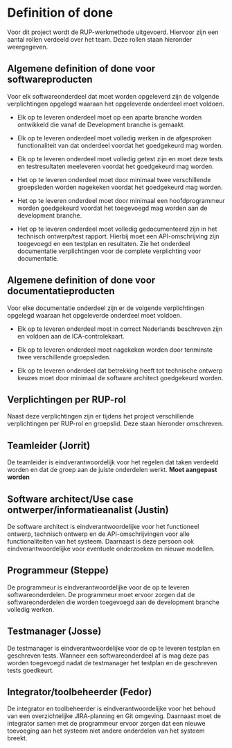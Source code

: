 Definition of done
==================

Voor dit project wordt de RUP-werkmethode uitgevoerd. Hiervoor zijn een aantal
rollen verdeeld over het team. Deze rollen staan hieronder weergegeven.

Algemene definition of done voor softwareproducten
--------------------------------------------------

Voor elk softwareonderdeel dat moet worden opgeleverd zijn de volgende
verplichtingen opgelegd waaraan het opgeleverde onderdeel moet voldoen.

-   Elk op te leveren onderdeel moet op een aparte branche worden ontwikkeld die
    vanaf de Development branche is gemaakt.

-   Elk op te leveren onderdeel moet volledig werken in de afgesproken
    functionaliteit van dat onderdeel voordat het goedgekeurd mag worden.

-   Elk op te leveren onderdeel moet volledig getest zijn en moet deze tests en
    testresultaten meeleveren voordat het goedgekeurd mag worden.

-   Het op te leveren onderdeel moet door minimaal twee verschillende
    groepsleden worden nagekeken voordat het goedgekeurd mag worden.

-   Het op te leveren onderdeel moet door minimaal een hoofdprogrammeur worden
    goedgekeurd voordat het toegevoegd mag worden aan de development branche.

-   Het op te leveren onderdeel moet volledig gedocumenteerd zijn in het
    technisch ontwerp/test rapport. Hierbij moet een API-omschrijving zijn
    toegevoegd en een testplan en resultaten. Zie het onderdeel documentatie
    verplichtingen voor de complete verplichting voor documentatie.

Algemene definition of done voor documentatieproducten
------------------------------------------------------

Voor elke documentatie onderdeel zijn er de volgende verplichtingen opgelegd
waaraan het opgeleverde onderdeel moet voldoen.

-   Elk op te leveren onderdeel moet in correct Nederlands beschreven zijn en
    voldoen aan de ICA-controlekaart.

-   Elk op te leveren onderdeel moet nagekeken worden door tenminste twee
    verschillende groepsleden.

-   Elk op te leveren onderdeel dat betrekking heeft tot technische ontwerp keuzes moet door minimaal de software architect
    goedgekeurd worden.

Verplichtingen per RUP-rol
--------------------------

Naast deze verplichtingen zijn er tijdens het project verschillende
verplichtingen per RUP-rol en groepslid. Deze staan hieronder omschreven.

Teamleider (Jorrit)
----------

De teamleider is eindverantwoordelijk voor het regelen dat taken verdeeld worden
en dat de groep aan de juiste onderdelen werkt. **Moet aangepast worden**

Software architect/Use case ontwerper/informatieanalist (Justin)
-------------------------------------------------------

De software architect is eindverantwoordelijke voor het functioneel ontwerp,
technisch ontwerp en de API-omschrijvingen voor alle functionaliteiten van het
systeem. Daarnaast is deze persoon ook eindverantwoordelijke voor eventuele
onderzoeken en nieuwe modellen.

Programmeur (Steppe)
-----------

De programmeur is eindverantwoordelijke voor de op te leveren
softwareonderdelen. De programmeur moet ervoor zorgen dat de softwareonderdelen
die worden toegevoegd aan de development branche volledig werken.

Testmanager (Josse)
-----------

De testmanager is eindverantwoordelijke voor de op te leveren testplan en
geschreven tests. Wanneer een softwareonderdeel af is mag deze pas worden
toegevoegd nadat de testmanager het testplan en de geschreven tests goedkeurt.

Integrator/toolbeheerder (Fedor)
------------------------

De integrator en toolbeheerder is eindverantwoordelijke voor het behoud van een
overzichtelijke JIRA-planning en Git omgeving. Daarnaast moet de integrator
samen met de programmeur ervoor zorgen dat een nieuwe toevoeging aan het systeem
niet andere onderdelen van het systeem breekt.
